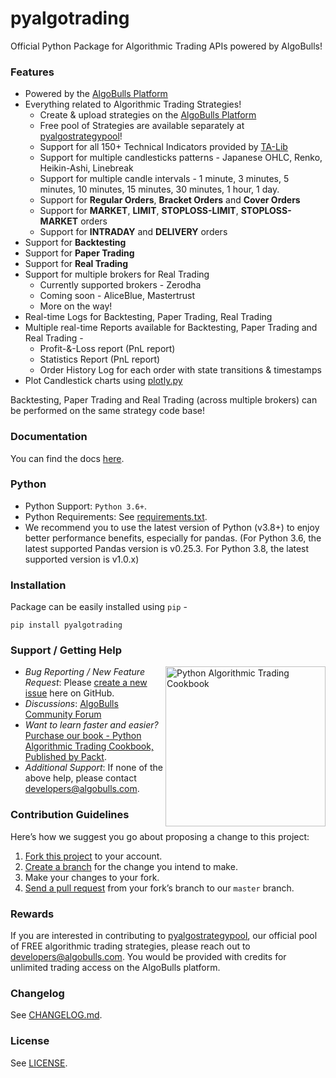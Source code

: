 # pyalgotrading
Official Python Package for Algorithmic Trading APIs powered by AlgoBulls!

### Features
- Powered by the [AlgoBulls Platform](https://algobulls.com)
- Everything related to Algorithmic Trading Strategies!
    - Create & upload strategies on the [AlgoBulls Platform](https://algobulls.com)
    - Free pool of Strategies are available separately at [pyalgostrategypool](https://github.com/algobulls/pyalgostrategypool)!
    - Support for all 150+ Technical Indicators provided by [TA-Lib](https://mrjbq7.github.io/ta-lib/index.html)
    - Support for multiple candlesticks patterns - Japanese OHLC, Renko, Heikin-Ashi, Linebreak
    - Support for multiple candle intervals - 1 minute, 3 minutes, 5 minutes, 10 minutes, 15 minutes, 30 minutes, 1 hour, 1 day.
    - Support for **Regular Orders**, **Bracket Orders** and **Cover Orders**
    - Support for **MARKET**, **LIMIT**, **STOPLOSS-LIMIT**, **STOPLOSS-MARKET** orders
    - Support for **INTRADAY** and **DELIVERY** orders
- Support for **Backtesting**
- Support for **Paper Trading**
- Support for **Real Trading**
- Support for multiple brokers for Real Trading 
    - Currently supported brokers - Zerodha 
    - Coming soon - AliceBlue, Mastertrust
    - More on the way!
- Real-time Logs for Backtesting, Paper Trading, Real Trading
- Multiple real-time Reports available for Backtesting, Paper Trading and Real Trading - 
    - Profit-&-Loss report (PnL report)
    - Statistics Report (PnL report)
    - Order History Log for each order with state transitions & timestamps
- Plot Candlestick charts using [plotly.py](https://github.com/plotly/plotly.py)
    
Backtesting, Paper Trading and Real Trading (across multiple brokers) can be performed on the same strategy code base!


### Documentation
You can find the docs [here](https://algobulls.github.io/pyalgotrading/).


### Python 
- Python Support: `Python 3.6+`.
- Python Requirements: See [requirements.txt](https://github.com/algobulls/pyalgotrading/blob/master/requirements.txt).
- We recommend you to use the latest version of Python (v3.8+) to enjoy better performance benefits, especially for pandas. (For Python 3.6, the latest supported Pandas version is v0.25.3. For Python 3.8, the latest supported version is v1.0.x)


### Installation
Package can be easily installed using `pip` - 
```
pip install pyalgotrading
```

### Support / Getting Help

<a href="https://www.packtpub.com/product/python-algorithmic-trading-cookbook/9781838989354"><img src="https://static.packt-cdn.com/products/9781838989354/cover/smaller" alt="Python Algorithmic Trading Cookbook" height="256px" align="right"></a>

- *Bug Reporting / New Feature Request*: Please [create a new issue](https://github.com/algobulls/pyalgotrading/issues/new) here on GitHub.
- *Discussions*: [AlgoBulls Community Forum](https://community.algobulls.com)
- *Want to learn faster and easier?* [Purchase our book - Python Algorithmic Trading Cookbook, Published by Packt](https://www.packtpub.com/product/python-algorithmic-trading-cookbook/9781838989354).
- *Additional Support*: If none of the above help, please contact [developers@algobulls.com](mailto:developers@algobulls.com).


### Contribution Guidelines
Here’s how we suggest you go about proposing a change to this project:

1. [Fork this project][fork] to your account.
2. [Create a branch][branch] for the change you intend to make.
3. Make your changes to your fork.
4. [Send a pull request][pr] from your fork’s branch to our `master` branch.

### Rewards
If you are interested in contributing to [pyalgostrategypool](https://github.com/algobulls/pyalgostrategypool), our official pool of FREE algorithmic trading strategies, please reach out to [developers@algobulls.com](mailto:developers@algobulls.com).
You would be provided with credits for unlimited trading access on the AlgoBulls platform.


[fork]: https://help.github.com/articles/fork-a-repo/
[branch]: https://help.github.com/articles/creating-and-deleting-branches-within-your-repository
[pr]: https://help.github.com/articles/using-pull-requests/

### Changelog
See [CHANGELOG.md](https://github.com/algobulls/pyalgotrading/blob/master/CHANGELOG.md).

### License
See [LICENSE](https://github.com/algobulls/pyalgotrading/blob/master/LICENSE).

